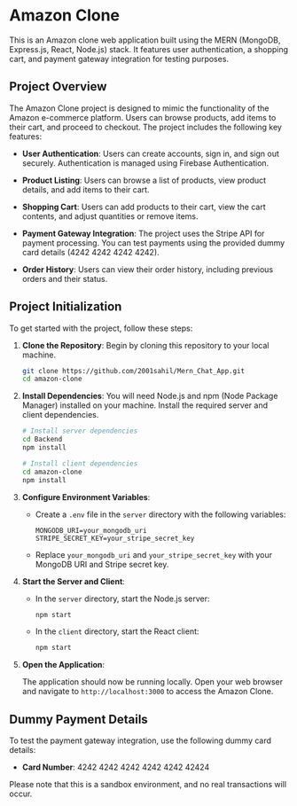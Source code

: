 # Amazon Clone
This is an Amazon clone web application built using the MERN (MongoDB, Express.js, React, Node.js) stack. It features user authentication, a shopping cart, and payment gateway integration for testing purposes.

## Project Overview

The Amazon Clone project is designed to mimic the functionality of the Amazon e-commerce platform. Users can browse products, add items to their cart, and proceed to checkout. The project includes the following key features:

- **User Authentication**: Users can create accounts, sign in, and sign out securely. Authentication is managed using Firebase Authentication.

- **Product Listing**: Users can browse a list of products, view product details, and add items to their cart.

- **Shopping Cart**: Users can add products to their cart, view the cart contents, and adjust quantities or remove items.

- **Payment Gateway Integration**: The project uses the Stripe API for payment processing. You can test payments using the provided dummy card details (4242 4242 4242 4242).

- **Order History**: Users can view their order history, including previous orders and their status.

## Project Initialization

To get started with the project, follow these steps:

1. **Clone the Repository**: Begin by cloning this repository to your local machine.

   ```bash
   git clone https://github.com/2001sahil/Mern_Chat_App.git
   cd amazon-clone
   ```

2. **Install Dependencies**: You will need Node.js and npm (Node Package Manager) installed on your machine. Install the required server and client dependencies.

   ```bash
   # Install server dependencies
   cd Backend
   npm install

   # Install client dependencies
   cd amazon-clone
   npm install
   ```

3. **Configure Environment Variables**:

   - Create a `.env` file in the `server` directory with the following variables:

     ```env
     MONGODB_URI=your_mongodb_uri
     STRIPE_SECRET_KEY=your_stripe_secret_key
     ```

   - Replace `your_mongodb_uri` and `your_stripe_secret_key` with your MongoDB URI and Stripe secret key.

4. **Start the Server and Client**:

   - In the `server` directory, start the Node.js server:

     ```bash
     npm start
     ```

   - In the `client` directory, start the React client:

     ```bash
     npm start
     ```

5. **Open the Application**:

   The application should now be running locally. Open your web browser and navigate to `http://localhost:3000` to access the Amazon Clone.

## Dummy Payment Details

To test the payment gateway integration, use the following dummy card details:

- **Card Number**: 4242 4242 4242 4242 4242 42424 

Please note that this is a sandbox environment, and no real transactions will occur.

